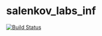 # salenkov_labs_inf
[![Build Status](https://travis-ci.com/dsalenkov/salenkov_labs_inf.svg?branch=master)](https://travis-ci.com/dsalenkov/salenkov_labs_inf)
